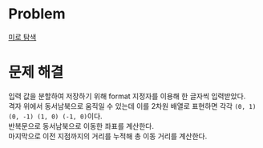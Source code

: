 # Problem
[미로 탐색](https://www.acmicpc.net/problem/2178)
   
# 문제 해결
입력 값을 분할하여 저장하기 위해 format 지정자를 이용해 한 글자씩 입력받았다.   
격자 위에서 동서남북으로 움직일 수 있는데 이를 2차원 배열로 표현하면 각각 `(0, 1) (0, -1) (1, 0) (-1, 0)`이다.   
반복문으로 동서남북으로 이동한 좌표를 계산한다.   
마지막으로 이전 지점까지의 거리를 누적해 총 이동 거리를 계산한다.   